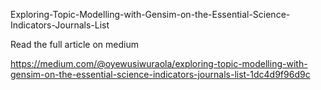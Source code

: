  Exploring-Topic-Modelling-with-Gensim-on-the-Essential-Science-Indicators-Journals-List
 
 
 Read the full article on medium
 
 
 https://medium.com/@oyewusiwuraola/exploring-topic-modelling-with-gensim-on-the-essential-science-indicators-journals-list-1dc4d9f96d9c
